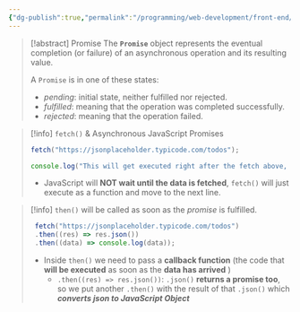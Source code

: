 ```yaml
---
{"dg-publish":true,"permalink":"/programming/web-development/front-end/react-js/00-essential-java-script/013-asynchronous-java-script-promises/","tags":["programming","jsbasics","javascript","JS-Fundamentals"]}
---
```



> [!abstract] Promise
> The **`Promise`** object represents the eventual completion (or failure) of an asynchronous operation and its resulting value.
> 
> A `Promise` is in one of these states:
> - _pending_: initial state, neither fulfilled nor rejected.
> - _fulfilled_: meaning that the operation was completed successfully.
> - _rejected_: meaning that the operation failed.

> [!info] `fetch()` & Asynchronous JavaScript Promises
> ```js
> fetch("https://jsonplaceholder.typicode.com/todos");
> 
> console.log("This will get executed right after the fetch above, even tho the data has not arrived.")
> ```
> - JavaScript will __NOT wait until the data is fetched__, `fetch()` will just execute as a function and move to the next line.

> [!info] `then()`
> will be called as soon as the _promise_ is fulfilled.
> ```js
>  fetch("https://jsonplaceholder.typicode.com/todos")
>  .then((res) => res.json())
>  .then((data) => console.log(data));
> ```
> - Inside `then()` we need to pass a __callback function__ (the code that __will be executed__ as soon as the __data has arrived__ )
> 	- `.then((res) => res.json())`: `.json()` __returns a promise too__, so we put another `.then()` with the result of that `.json()` which ___converts json to JavaScript Object___
